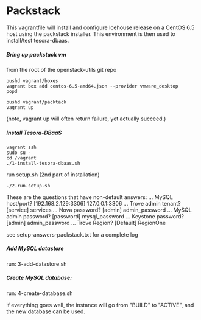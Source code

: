 Packstack
=========

This vagrantfile will install and configure Icehouse release on a CentOS 6.5
host using the packstack installer.
This environment is then used to install/test tesora-dbaas.

##### Bring up packstack vm
from the root of the openstack-utils git repo

	pushd vagrant/boxes
	vagrant box add centos-6.5-amd64.json --provider vmware_desktop
	popd

	pushd vagrant/packtack
  	vagrant up

(note, vagrant up will often return failure, yet actually succeed.)

##### Install Tesora-DBaaS

	vagrant ssh
	sudo su -
	cd /vagrant
	./1-install-tesora-dbaas.sh

run setup.sh (2nd part of installation)

	./2-run-setup.sh
 
These are the questions that have non-default answers:
...
MySQL host/port?  [192.168.2.129:3306] 127.0.0.1:3306
...
Trove admin tenant?  [service] services
...
Nova password?  [admin] admin_password
...
MySQL admin password?  [password] mysql_password
...
Keystone password?  [admin] admin_password
...
Trove Region?  [Default] RegionOne

see  setup-answers-packstack.txt for a complete log


##### Add MySQL datastore

run:
	3-add-datastore.sh 

##### Create MySQL database:

run:
	4-create-database.sh

if everything goes well, the instance will go from "BUILD" to "ACTIVE", and the new database can be used.
